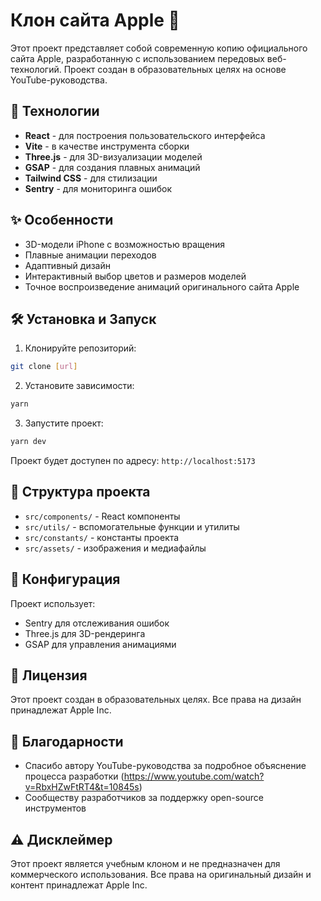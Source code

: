 # Клон сайта Apple 🍎

Этот проект представляет собой современную копию официального сайта Apple, разработанную с использованием передовых веб-технологий. Проект создан в образовательных целях на основе YouTube-руководства.

## 🚀 Технологии

- **React** - для построения пользовательского интерфейса
- **Vite** - в качестве инструмента сборки
- **Three.js** - для 3D-визуализации моделей
- **GSAP** - для создания плавных анимаций
- **Tailwind CSS** - для стилизации
- **Sentry** - для мониторинга ошибок

## ✨ Особенности

- 3D-модели iPhone с возможностью вращения
- Плавные анимации переходов
- Адаптивный дизайн
- Интерактивный выбор цветов и размеров моделей
- Точное воспроизведение анимаций оригинального сайта Apple

## 🛠 Установка и Запуск

1. Клонируйте репозиторий:
```bash
git clone [url]
```

2. Установите зависимости:
```bash
yarn
```

3. Запустите проект:
```bash
yarn dev
```

Проект будет доступен по адресу: `http://localhost:5173`

## 📁 Структура проекта

- `src/components/` - React компоненты
- `src/utils/` - вспомогательные функции и утилиты
- `src/constants/` - константы проекта
- `src/assets/` - изображения и медиафайлы

## 🔧 Конфигурация

Проект использует:
- Sentry для отслеживания ошибок
- Three.js для 3D-рендеринга
- GSAP для управления анимациями

## 📝 Лицензия

Этот проект создан в образовательных целях. Все права на дизайн принадлежат Apple Inc.

## 🙏 Благодарности

- Спасибо автору YouTube-руководства за подробное объяснение процесса разработки (https://www.youtube.com/watch?v=RbxHZwFtRT4&t=10845s)
- Сообществу разработчиков за поддержку open-source инструментов

## ⚠️ Дисклеймер

Этот проект является учебным клоном и не предназначен для коммерческого использования. Все права на оригинальный дизайн и контент принадлежат Apple Inc.
